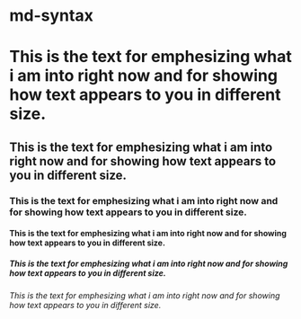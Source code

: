 # md-syntax

# This is the text for emphesizing what i am into right now and for showing how text appears to you in different size. 
## This is the text for emphesizing what i am into right now and for showing how text appears to you in different size. 
### This is the text for emphesizing what i am into right now and for showing how text appears to you in different size. 
#### This is the text for emphesizing what i am into right now and for showing how text appears to you in different size. 
##### This is the text for emphesizing what i am into right now and for showing how text appears to you in different size. 
###### This is the text for emphesizing what i am into right now and for showing how text appears to you in different size. 
